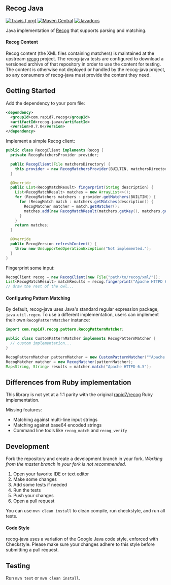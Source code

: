 ## Recog Java

[![Travis (.org)](https://img.shields.io/travis/rapid7/recog-java.svg)](https://travis-ci.org/rapid7/recog-java) [![Maven Central](https://img.shields.io/maven-central/v/com.rapid7.recog/recog-java.svg)](https://search.maven.org/artifact/com.rapid7.recog/recog-java) [![Javadocs](https://www.javadoc.io/badge/com.rapid7.recog/recog-java.svg)](https://www.javadoc.io/doc/com.rapid7.recog/recog-java)

Java implementation of [Recog](https://github.com/rapid7/recog) that supports parsing and matching.

#### Recog Content

Recog content (the XML files containing matchers) is maintained at the upstream [recog](https://github.com/rapid7/recog) project. The recog-java tests are configured to download a versioned archive of that repository in order to use the content for testing. The content is otherwise not deployed or handled by the recog-java project, so any consumers of recog-java must provide the content they need.

## Getting Started

Add the dependency to your pom file:

```xml
<dependency>
  <groupId>com.rapid7.recog</groupId>
  <artifactId>recog-java</artifactId>
  <version>0.7.0</version>
</dependency>
```

Implement a simple Recog client:

```java
public class RecogClient implements Recog {
  private RecogMatchersProvider provider;

  public RecogClient(File matchersDirectory) {
    this.provider = new RecogMatchersProvider(BUILTIN, matchersDirectory);
  }

  @Override
  public List<RecogMatchResult> fingerprint(String description) {
    List<RecogMatchResult> matches = new ArrayList<>();
    for (RecogMatchers matchers : provider.getMatchers(BUILTIN)) {
      for (RecogMatch match : matchers.getMatches(description)) {
        RecogMatcher matcher = match.getMatcher();
        matches.add(new RecogMatchResult(matchers.getKey(), matchers.getType(), matchers.getProtocol(), matchers.getPreference(), match.getMatcher().getDescription(), matcher.getPattern(), matcher.getExamples(), match.getParameters()));
      }
    }
    return matches;
  }

  @Override
  public RecogVersion refreshContent() {
    throw new UnsupportedOperationException("Not implemented.");
  }
}

```

Fingerprint some input:

```java
RecogClient recog = new RecogClient(new File("path/to/recog/xml/"));
List<RecogMatchResult> matchResults = recog.fingerprint("Apache HTTPD 6.5");
// draw the rest of the owl...
```

#### Configuring Pattern Matching

By default, recog-java uses Java's standard regular expression package, `java.util.regex`. To use a different implementation, users can implement their own `RecogPatternMatcher` instance:

```java
import com.rapid7.recog.pattern.RecogPatternMatcher;

public class CustomPatternMatcher implements RecogPatternMatcher {
  // custom implementation...
}

RecogPatternMatcher patternMatcher = new CustomPatternMatcher("^Apache HTTPD (?<version>.*)$");
RecogMatcher matcher = new RecogMatcher(patternMatcher);
Map<String, String> results = matcher.match("Apache HTTPD 6.5");
```

## Differences from Ruby implementation

This library is not yet at a 1:1 parity with the original [rapid7/recog](https://github.com/rapid7/recog) Ruby implementation.

Missing features:

- Matching against multi-line input strings
- Matching against base64 encoded strings
- Command line tools like `recog_match` and `recog_verify`

## Development

Fork the repository and create a development branch in your fork. _Working from the master branch in your fork is not recommended._

1. Open your favorite IDE or text editor
2. Make some changes
3. Add some tests if needed
4. Run the tests
5. Push your changes
6. Open a pull request

You can use `mvn clean install` to clean compile, run checkstyle, and run all tests.

#### Code Style

recog-java uses a variation of the Google Java code style, enforced with Checkstyle. Please make sure your changes adhere to this style before submitting a pull request.


## Testing

Run `mvn test` or `mvn clean install`.
